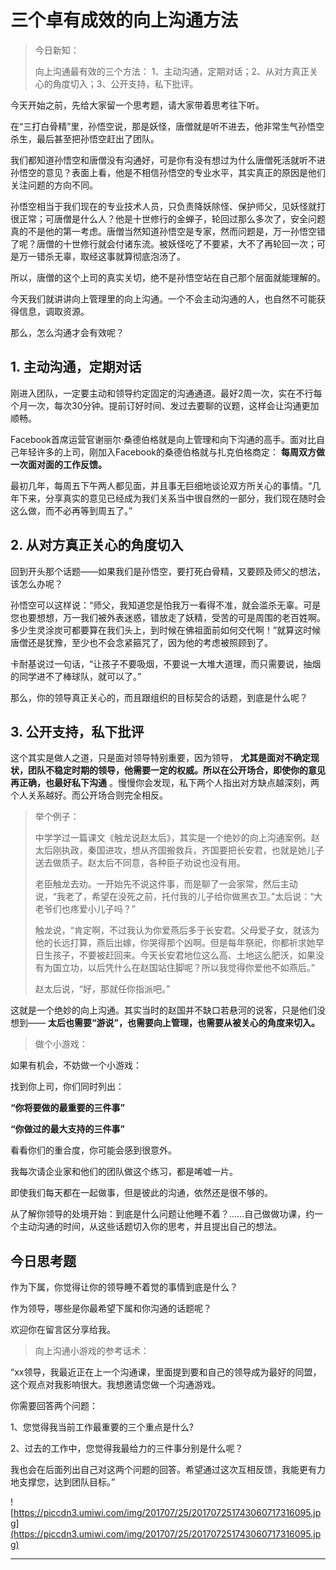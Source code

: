 # 三个卓有成效的向上沟通方法

> 今日新知：
> 
> 向上沟通最有效的三个方法： 1、主动沟通，定期对话；2、从对方真正关心的角度切入；3、公开支持，私下批评。

今天开始之前，先给大家留一个思考题，请大家带着思考往下听。

在“三打白骨精”里，孙悟空说，那是妖怪，唐僧就是听不进去，他非常生气孙悟空杀生，最后甚至把孙悟空赶出了团队。

我们都知道孙悟空和唐僧没有沟通好，可是你有没有想过为什么唐僧死活就听不进孙悟空的意见？表面上看，他是不相信孙悟空的专业水平，其实真正的原因是他们关注问题的方向不同。

孙悟空相当于我们现在的专业技术人员，只负责降妖除怪、保护师父，见妖怪就打很正常；可唐僧是什么人？他是十世修行的金蝉子，轮回过那么多次了，安全问题真的不是他的第一考虑。唐僧当然知道孙悟空是专家，然而问题是，万一孙悟空错了呢？唐僧的十世修行就会付诸东流。被妖怪吃了不要紧，大不了再轮回一次；可是万一错杀无辜，取经这事就算彻底泡汤了。

所以，唐僧的这个上司的真实关切，绝不是孙悟空站在自己那个层面就能理解的。

今天我们就讲讲向上管理里的向上沟通。一个不会主动沟通的人，也自然不可能获得信息，调取资源。

那么，怎么沟通才会有效呢？

## 1. 主动沟通，定期对话

刚进入团队，一定要主动和领导约定固定的沟通通道。最好2周一次，实在不行每个月一次，每次30分钟。提前订好时间、发过去要聊的议题，这样会让沟通更加顺畅。

Facebook首席运营官谢丽尔·桑德伯格就是向上管理和向下沟通的高手。面对比自己年轻许多的上司，刚加入Facebook的桑德伯格就与扎克伯格商定： **每周双方做一次面对面的工作反馈。**

最初几年，每周五下午两人都见面，并且事无巨细地谈论双方所关心的事情。“几年下来，分享真实的意见已经成为我们关系当中很自然的一部分，我们现在随时会这么做，而不必再等到周五了。” 

## 2. 从对方真正关心的角度切入

回到开头那个话题——如果我们是孙悟空，要打死白骨精，又要顾及师父的想法，该怎么办呢？

孙悟空可以这样说：“师父，我知道您是怕我万一看得不准，就会滥杀无辜。可是您也要想想，万一我们被外表迷惑，错放走了妖精，受苦的可是周围的老百姓啊。多少生灵涂炭可都要算在我们头上，到时候在佛祖面前如何交代啊！”就算这时候唐僧还是犹豫，至少也不会念紧箍咒了，因为他的考虑被照顾到了。

卡耐基说过一句话，“让孩子不要吸烟，不要说一大堆大道理，而只需要说，抽烟的同学进不了棒球队，就可以了。”

那么，你的领导真正关心的，而且跟组织的目标契合的话题，到底是什么呢？

## 3. 公开支持，私下批评

这个其实是做人之道，只是面对领导特别重要，因为领导， **尤其是面对不确定现状，团队不稳定时期的领导，他需要一定的权威。所以在公开场合，即使你的意见再正确，也最好私下沟通** 。慢慢你会发现，私下两个人指出对方缺点越深刻，两个人关系越好。而公开场合则完全相反。

> 举个例子：
> 
> 中学学过一篇课文《触龙说赵太后》，其实是一个绝妙的向上沟通案例。赵太后刚执政，秦国进攻，想从齐国搬救兵，齐国要把长安君，也就是她儿子送去做质子。赵太后不同意，各种臣子劝说也没有用。
> 
> 老臣触龙去劝。一开始先不说这件事，而是聊了一会家常，然后主动说，“我老了，希望在没死之前，托付我的儿子给你做黑衣卫。”太后说：“大老爷们也疼爱小儿子吗？”
> 
> 触龙说，“肯定啊，不过我认为你爱燕后多于长安君。父母爱子女，就该为他的长远打算，燕后出嫁，你哭得那个凶啊。但是每年祭祀，你都祈求她早日生孩子，不要被赶回来。今天长安君地位这么高、土地这么肥沃，如果没有为国立功，以后凭什么在赵国站住脚呢？所以我觉得你爱他不如燕后。”
> 
> 赵太后说，“好，那就任你指派吧。”

这就是一个绝妙的向上沟通。其实当时的赵国并不缺口若悬河的说客，只是他们没想到—— **太后也需要“游说”，也需要向上管理，也需要从被关心的角度来切入。**

> 做个小游戏：

如果有机会，不妨做一个小游戏：

找到你上司，你们同时列出：

 **“你将要做的最重要的三件事”**

 **“你做过的最大支持的三件事”**

看看你们的重合度，你可能会感到很意外。

我每次请企业家和他们的团队做这个练习，都是唏嘘一片。

即使我们每天都在一起做事，但是彼此的沟通，依然还是很不够的。 

从了解你领导的处境开始：到底是什么问题让他睡不着？……自己做做功课，约一个主动沟通的时间，从这些话题切入你的思考，并且提出自己的想法。    

## 今日思考题

作为下属，你觉得让你的领导睡不着觉的事情到底是什么？

作为领导，哪些是你最希望下属和你沟通的话题呢？

欢迎你在留言区分享给我。

> 向上沟通小游戏的参考话术：

“xx领导，我最近正在上一个沟通课，里面提到要和自己的领导成为最好的同盟，这个观点对我影响很大。我想邀请您做一个沟通游戏。

你需要回答两个问题：

1、您觉得我当前工作最重要的三个重点是什么?

2、过去的工作中，您觉得我最给力的三件事分别是什么呢？

我也会在后面列出自己对这两个问题的回答。希望通过这次互相反馈，我能更有力地支撑您，达到团队目标。”

![https://piccdn3.umiwi.com/img/201707/25/201707251743060717316095.jpg](https://piccdn3.umiwi.com/img/201707/25/201707251743060717316095.jpg)

---
